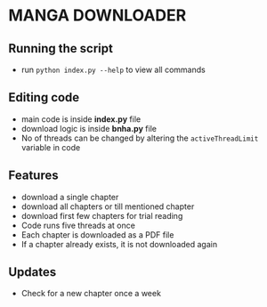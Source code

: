 # MANGA DOWNLOADER

## Running the script

* run `python index.py --help` to view all commands

## Editing code

* main code is inside **index.py** file
* download logic is inside **bnha.py** file
* No of threads can be changed by altering the `activeThreadLimit` variable in code

## Features

* download a single chapter
* download all chapters or till mentioned chapter
* download first few chapters for trial reading
* Code runs five threads at once
* Each chapter is downloaded as a PDF file
* If a chapter already exists, it is not downloaded again

## Updates

* Check for a new chapter once a week
